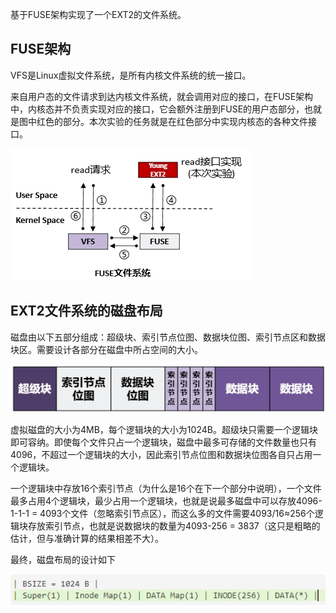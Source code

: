 基于FUSE架构实现了一个EXT2的文件系统。

## FUSE架构

VFS是Linux虚拟文件系统，是所有内核文件系统的统一接口。

来自用户态的文件请求到达内核文件系统，就会调用对应的接口，在FUSE架构中，内核态并不负责实现对应的接口，它会额外注册到FUSE的用户态部分，也就是图中红色的部分。本次实验的任务就是在红色部分中实现内核态的各种文件接口。

![img](assets/wps1.jpg) 

## EXT2文件系统的磁盘布局

磁盘由以下五部分组成：超级块、索引节点位图、数据块位图、索引节点区和数据块区。需要设计各部分在磁盘中所占空间的大小。

![img](assets/wps2.jpg) 

虚拟磁盘的大小为4MB，每个逻辑块的大小为1024B。超级块只需要一个逻辑块即可容纳。即使每个文件只占一个逻辑块，磁盘中最多可存储的文件数量也只有4096，不超过一个逻辑块的大小，因此索引节点位图和数据块位图各自只占用一个逻辑块。

一个逻辑块中存放16个索引节点（为什么是16个在下一个部分中说明），一个文件最多占用4个逻辑块，最少占用一个逻辑块，也就是说最多磁盘中可以存放4096-1-1-1 = 4093个文件（忽略索引节点区），而这么多的文件需要4093/16≈256个逻辑块存放索引节点，也就是说数据块的数量为4093-256 = 3837（这只是粗略的估计，但与准确计算的结果相差不大）。

最终，磁盘布局的设计如下

![img](assets/wps3.jpg)

